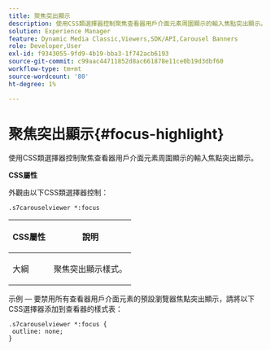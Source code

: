 ```yaml
---
title: 聚焦突出顯示
description: 使用CSS類選擇器控制聚焦查看器用戶介面元素周圍顯示的輸入焦點突出顯示。
solution: Experience Manager
feature: Dynamic Media Classic,Viewers,SDK/API,Carousel Banners
role: Developer,User
exl-id: f9343055-9fd9-4b19-bba3-1f742acb6193
source-git-commit: c99aac44711852d8ac661878e11ce0b19d3dbf60
workflow-type: tm+mt
source-wordcount: '80'
ht-degree: 1%

---
```


# 聚焦突出顯示{#focus-highlight}

使用CSS類選擇器控制聚焦查看器用戶介面元素周圍顯示的輸入焦點突出顯示。

<!--<a id="section_061E550C1C1D4DB2BD663A898895B38C"></a>-->

**CSS屬性**

外觀由以下CSS類選擇器控制：

```
.s7carouselviewer *:focus
```

<table id="table_94EE3F5BBE4547C0B4943471CEE7EDE4"> 
 <thead> 
  <tr> 
   <th colname="col1" class="entry"> <p> CSS屬性 </p> </th> 
   <th colname="col2" class="entry"> <p>說明 </p> </th> 
  </tr> 
 </thead>
 <tbody> 
  <tr> 
   <td colname="col1"> <p> <span class="codeph"> 大綱 </span> </p> </td> 
   <td colname="col2"> <p>聚焦突出顯示樣式。 </p> </td> 
  </tr> 
 </tbody> 
</table>

示例 — 要禁用所有查看器用戶介面元素的預設瀏覽器焦點突出顯示，請將以下CSS選擇器添加到查看器的樣式表：

```
.s7carouselviewer *:focus { 
 outline: none; 
}
```
